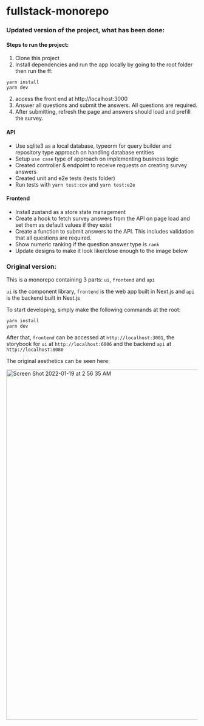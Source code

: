 # fullstack-monorepo
### Updated version of the project, what has been done:
#### Steps to run the project:
1. Clone this project
2. Install dependencies and run the app locally by going to the root folder then run the ff:
```
yarn install
yarn dev
```
2. access the front end at http://localhost:3000
3. Answer all questions and submit the answers. All questions are required.
4. After submitting, refresh the page and answers should load and prefill the survey. 
#### API
- Use sqlite3 as a local database, typeorm for query builder and repository type approach on handling database entities
- Setup `use case` type of approach on implementing business logic
- Created controller & endpoint to receive requests on creating survey answers
- Created unit and e2e tests (tests folder)
- Run tests with `yarn test:cov` and `yarn test:e2e`

#### Frontend
- Install zustand as a store state management
- Create a hook to fetch survey answers from the API on page load and set them as default values if they exist
- Create a function to submit answers to the API. This includes validation that all questions are required.
- Show numeric ranking if the question answer type is `rank`
- Update designs to make it look like/close enough to the image below

### Original version:

This is a monorepo containing 3 parts: `ui`, `frontend` and `api`

`ui` is the component library, `frontend` is the web app built in Next.js and `api` is the backend built in Nest.js

To start developing, simply make the following commands at the root:

```
yarn install
yarn dev
```

After that, `frontend` can be accessed at `http://localhost:3001`, the storybook for `ui` at `http://localhost:6006` and the backend `api` at `http://localhost:8080`

The original aesthetics can be seen here:

<img width="922" alt="Screen Shot 2022-01-19 at 2 56 35 AM" src="https://user-images.githubusercontent.com/11192982/150119894-81c9dc06-03d7-4b98-9b85-3756812d401e.png">
